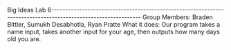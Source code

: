 Big Ideas Lab 6--------------------------------------------------------------------------------------------------------------
Group Members: Braden Bittler, Sumukh Desabhotla, Ryan Pratte
What it does: Our program takes a name input, takes another input for your age, then outputs how many days old you are.
